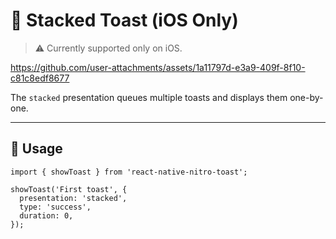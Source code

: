 # 🍞 Stacked Toast (iOS Only)

> ⚠️ Currently supported only on iOS.

https://github.com/user-attachments/assets/1a11797d-e3a9-409f-8f10-c81c8edf8677


The `stacked` presentation queues multiple toasts and displays them one-by-one.

---

## 🔧 Usage

```tsx
import { showToast } from 'react-native-nitro-toast';

showToast('First toast', {
  presentation: 'stacked',
  type: 'success',
  duration: 0,
});
